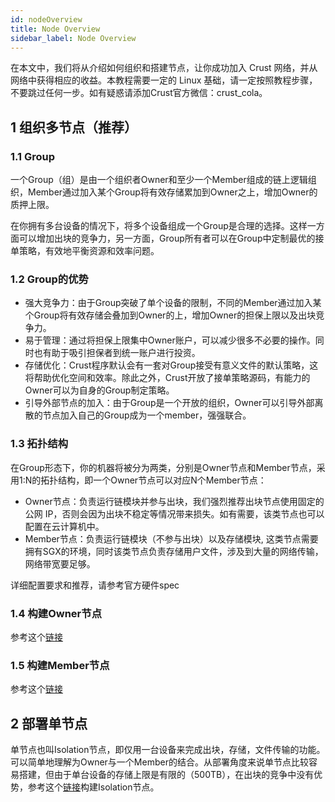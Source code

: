 ```yaml
---
id: nodeOverview
title: Node Overview
sidebar_label: Node Overview
---
```


在本文中，我们将从介绍如何组织和搭建节点，让你成功加入 Crust 网络，并从网络中获得相应的收益。本教程需要一定的 Linux 基础，请一定按照教程步骤，不要跳过任何一步。如有疑惑请添加Crust官方微信：crust_cola。

## 1 组织多节点（推荐）
### 1.1 Group

一个Group（组）是由一个组织者Owner和至少一个Member组成的链上逻辑组织，Member通过加入某个Group将有效存储累加到Owner之上，增加Owner的质押上限。

在你拥有多台设备的情况下，将多个设备组成一个Group是合理的选择。这样一方面可以增加出块的竞争力，另一方面，Group所有者可以在Group中定制最优的接单策略，有效地平衡资源和效率问题。

### 1.2 Group的优势

* 强大竞争力：由于Group突破了单个设备的限制，不同的Member通过加入某个Group将有效存储会叠加到Owner的上，增加Owner的担保上限以及出块竞争力。
* 易于管理：通过将担保上限集中Owner账户，可以减少很多不必要的操作。同时也有助于吸引担保者到统一账户进行投资。
* 存储优化：Crust程序默认会有一套对Group接受有意义文件的默认策略，这将帮助优化空间和效率。除此之外，Crust开放了接单策略源码，有能力的Owner可以为自身的Group制定策略。
* 引导外部节点的加入：由于Group是一个开放的组织，Owner可以引导外部离散的节点加入自己的Group成为一个member，强强联合。
### 1.3 拓扑结构

在Group形态下，你的机器将被分为两类，分别是Owner节点和Member节点，采用1:N的拓扑结构，即一个Owner节点可以对应N个Member节点：

* Owner节点：负责运行链模块并参与出块，我们强烈推荐出块节点使用固定的公网 IP，否则会因为出块不稳定等情况带来损失。如有需要，该类节点也可以配置在云计算机中。
* Member节点：负责运行链模块（不参与出块）以及存储模块, 这类节点需要拥有SGX的环境，同时该类节点负责存储用户文件，涉及到大量的网络传输，网络带宽要足够。

详细配置要求和推荐，请参考官方硬件spec

### 1.4 构建Owner节点

参考这个[链接](ownerNode.md)

### 1.5 构建Member节点

参考这个[链接](memberNode.md)

## 2 部署单节点

单节点也叫Isolation节点，即仅用一台设备来完成出块，存储，文件传输的功能。可以简单地理解为Owner与一个Member的结合。从部署角度来说单节点比较容易搭建，但由于单台设备的存储上限是有限的（500TB），在出块的竞争中没有优势，参考这个[链接](isolationNode.md)构建Isolation节点。
